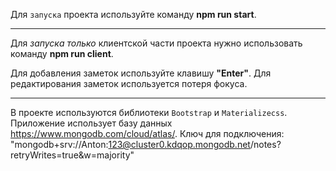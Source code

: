 Для `запуска` проекта используйте команду **npm run start**.
***
Для _запуска только_ клиентской части проекта нужно использовать команду 
**npm run client**.

Для добавления заметок используйте клавишу **"Enter"**.
Для редактирования заметок используется потеря фокуса.
***
В проекте используются библиотеки `Bootstrap` и `Materializecss`.
Приложение использует базу данных <https://www.mongodb.com/cloud/atlas/>.
Ключ для подключения: "mongodb+srv://Anton:123@cluster0.kdqop.mongodb.net/notes?retryWrites=true&w=majority"